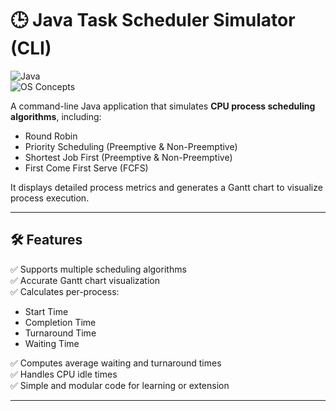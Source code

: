 # 🕒  Java Task Scheduler Simulator (CLI)

![Java](https://img.shields.io/badge/Java-ED8B00?style=for-the-badge&logo=java&logoColor=white)
<br/>
![OS Concepts](https://img.shields.io/badge/OS-Scheduling-blueviolet?style=for-the-badge)

A command-line Java application that simulates **CPU process scheduling algorithms**, including:

- Round Robin
- Priority Scheduling (Preemptive & Non-Preemptive)
- Shortest Job First (Preemptive & Non-Preemptive)
- First Come First Serve (FCFS)

It displays detailed process metrics and generates a Gantt chart to visualize process execution.

---

## 🛠 Features

✅ Supports multiple scheduling algorithms  
✅ Accurate Gantt chart visualization  
✅ Calculates per-process:
- Start Time
- Completion Time
- Turnaround Time
- Waiting Time

✅ Computes average waiting and turnaround times  
✅ Handles CPU idle times  
✅ Simple and modular code for learning or extension

---








